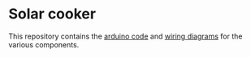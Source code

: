 # Solar cooker

This repository contains the [arduino code](arduino) and [wiring diagrams](kicad) for the various components.
